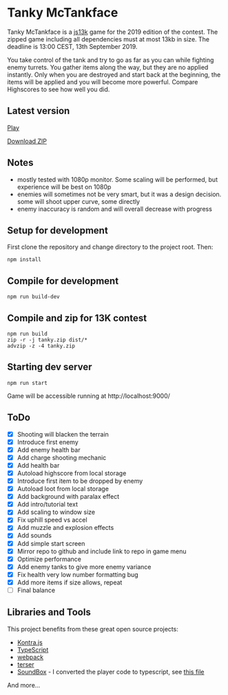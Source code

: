 # Tanky McTankface

Tanky McTankface is a [js13k](https://js13kgames.com/) game for the 2019 edition of the contest. The zipped game including all dependencies must at most 13kb in size.
The deadline is 13:00 CEST, 13th September 2019.

You take control of the tank and try to go as far as you can while fighting enemy turrets. You gather items along the way, but they are no applied instantly. Only when you are destroyed and start back at the beginning, the items will be applied and you will become more powerful. Compare Highscores to see how well you did.

## Latest version

[Play](https://tanky.upseil.com/master/)

[Download ZIP](https://tanky.upseil.com/master/tanky.zip)

## Notes

* mostly tested with 1080p monitor. Some scaling will be performed, but experience will be best on 1080p
* enemies will sometimes not be very smart, but it was a design decision. some will shoot upper curve, some directly
* enemy inaccuracy is random and will overall decrease with progress

## Setup for development

First clone the repository and change directory to the project root.
Then:
```
npm install
```

## Compile for development

```
npm run build-dev
```

## Compile and zip for 13K contest

```
npm run build
zip -r -j tanky.zip dist/*
advzip -z -4 tanky.zip
```

## Starting dev server

```
npm run start
```

Game will be accessible running at http://localhost:9000/

## ToDo

- [x] Shooting will blacken the terrain
- [x] Introduce first enemy
- [x] Add enemy health bar
- [x] Add charge shooting mechanic
- [x] Add health bar
- [x] Autoload highscore from local storage
- [x] Introduce first item to be dropped by enemy
- [x] Autoload loot from local storage
- [x] Add background with paralax effect
- [x] Add intro/tutorial text
- [x] Add scaling to window size
- [x] Fix uphill speed vs accel
- [x] Add muzzle and explosion effects
- [x] Add sounds
- [x] Add simple start screen
- [x] Mirror repo to github and include link to repo in game menu
- [x] Optimize performance
- [x] Add enemy tanks to give more enemy variance
- [x] Fix health very low number formatting bug
- [x] Add more items if size allows, repeat
- [ ] Final balance

## Libraries and Tools

This project benefits from these great open source projects:

* [Kontra.js](https://straker.github.io/kontra/)
* [TypeScript](https://www.typescriptlang.org/)
* [webpack](https://webpack.js.org/)
* [terser](https://terser.org/)
* [SoundBox](https://sb.bitsnbites.eu/) - I converted the player code to typescript, see [this file](src/soundbox/player.ts)

And more...